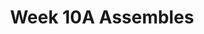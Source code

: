 ---
title: Week 10A Assembles
published_at: 2025-05-16
snippet: My CoPs
disable_html_sanitization: true
allow_math: true
---